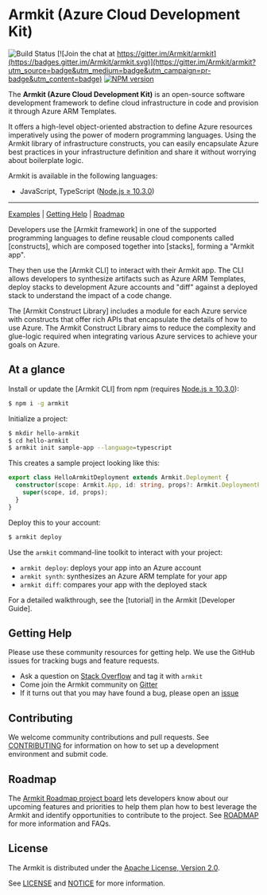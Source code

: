 
# Armkit (Azure Cloud Development Kit)

![Build Status](TBD)
[![Join the chat at https://gitter.im/Armkit/armkit](https://badges.gitter.im/Armkit/armkit.svg)](https://gitter.im/Armkit/armkit?utm_source=badge&utm_medium=badge&utm_campaign=pr-badge&utm_content=badge)
[![NPM version](https://badge.fury.io/js/armkit.svg)](https://badge.fury.io/js/armkit)

The **Armkit (Azure Cloud Development Kit)** is an open-source software development
framework to define cloud infrastructure in code and provision it through Azure ARM Templates.

It offers a high-level object-oriented abstraction to define Azure resources imperatively using
the power of modern programming languages. Using the Armkit library of
infrastructure constructs, you can easily encapsulate Azure best practices in your
infrastructure definition and share it without worrying about boilerplate logic.

Armkit is available in the following languages:

* JavaScript, TypeScript ([Node.js ≥ 10.3.0](https://nodejs.org/download/release/latest-v10.x/))

-------

[Examples](https://github.com/Armkit/armkit/examples) |
[Getting Help](#getting-help) |
[Roadmap](https://github.com/Armkit/armkit/blob/master/ROADMAP.md)

Developers use the [Armkit framework] in one of the
supported programming languages to define reusable cloud components called [constructs], which
are composed together into [stacks], forming a "Armkit app".

They then use the [Armkit CLI] to interact with their Armkit app. The CLI allows developers to
synthesize artifacts such as Azure ARM Templates, deploy stacks to development Azure accounts and "diff"
against a deployed stack to understand the impact of a code change.

The [Armkit Construct Library] includes a module for each
Azure service with constructs that offer rich APIs that encapsulate the details of
how to use Azure. The Armkit Construct Library aims to reduce the complexity and
glue-logic required when integrating various Azure services to achieve your goals
on Azure.

## At a glance

Install or update the [Armkit CLI] from npm (requires [Node.js ≥ 10.3.0](https://nodejs.org/download/release/latest-v10.x/)):

```bash
$ npm i -g armkit
```

Initialize a project:

```bash
$ mkdir hello-armkit
$ cd hello-armkit
$ armkit init sample-app --language=typescript
```

This creates a sample project looking like this:

```ts
export class HelloArmkitDeployment extends Armkit.Deployment {
  constructor(scope: Armkit.App, id: string, props?: Armkit.DeploymentProps) {
    super(scope, id, props);
  }
}
```

Deploy this to your account:

```bash
$ armkit deploy
```

Use the `armkit` command-line toolkit to interact with your project:

 * `armkit deploy`: deploys your app into an Azure account
 * `armkit synth`: synthesizes an Azure ARM template for your app
 * `armkit diff`: compares your app with the deployed stack

For a detailed walkthrough, see the [tutorial] in the Armkit [Developer Guide].

## Getting Help

Please use these community resources for getting help. We use the GitHub issues
for tracking bugs and feature requests.

* Ask a question on [Stack Overflow](https://stackoverflow.com/questions/tagged/armkit)
  and tag it with `armkit`
* Come join the Armkit community on [Gitter](https://gitter.im/Armkit/armkit)
* If it turns out that you may have found a bug,
  please open an [issue](https://github.com/Armkit/armkit/issues/new)

## Contributing

We welcome community contributions and pull requests. See
[CONTRIBUTING](./CONTRIBUTING.md) for information on how to set up a development
environment and submit code.

## Roadmap

The [Armkit Roadmap project board] lets developers know about our upcoming features and priorities to help them plan how to best leverage the Armkit and identify opportunities to contribute to the project. See [ROADMAP] for more information and FAQs.

[Armkit Roadmap project board]: https://github.com/Armkit/armkit/projects/1
[Roadmap]: https://github.com/Armkit/armkit/ROADMAP.md

## License

The Armkit is distributed under the [Apache License, Version 2.0](https://www.apache.org/licenses/LICENSE-2.0).

See [LICENSE](./LICENSE) and [NOTICE](./NOTICE) for more information.
